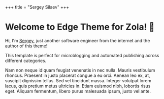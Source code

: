 +++
title = "Sergey Silaev"
+++

# Welcome to Edge Theme for Zola! 👋
Hi, I'm [Sergey](/about/),  just another software engineer from the internet and the author of this theme!

This template is perfect for microblogging and automated publishing across different categories.

Nam non neque id quam feugiat venenatis in nec nulla. Mauris vestibulum rhoncus. Praesent in justo
placerat congue a eu orci. Aenean leo ex, at, suscipit dignissim tellus. Sed vel tincidunt massa.
Integer volutpat lorem lacus, quis pretium metus ultricies in. Etiam euismod nibh, lobortis risus
eget. Aliquam fermentum, libero purus malesuada ipsum, justo vel ante.


